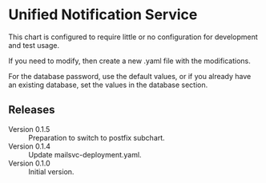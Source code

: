 Unified Notification Service
============================

This chart is configured to require little or no configuration for development and test usage.

If you need to modify, then create a new .yaml file with the modifications.

For the database password, use the default values, or if you already have an existing database,
set the values in the database section.

## Releases

<dl>

  <dt>Version 0.1.5</dt>
  <dd>Preparation to switch to postfix subchart.</dd>

  <dt>Version 0.1.4</dt>
  <dd>Update mailsvc-deployment.yaml.</dd>

  <dt>Version 0.1.0</dt>
  <dd>Initial version.</dd>

</dl>

